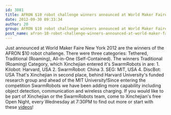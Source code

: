 ```yaml
---
id: 3881
title: AFRON $10 robot challenge winners announced at World Maker Faire New York 2012
date: 2012-09-30 09:33:34
author: 20
group: AFRON $10 robot challenge winners announced at World Maker Faire New York 2012
post_name: afron-10-robot-challenge-winners-announced-at-world-maker-faire-new-york-2012
---
```


Just announced at World Maker Faire New York 2012 are the winners of the AFRON $10 robot challenge. There were three categories: Tethered, Traditional (Roaming), All-in-One (Self-Contained). The winners Traditional (Roaming) Category, which Xinchejian entered it's SwarmRobots in are: 1. Kilobot: Harvard, USA 2. SwarmRobot: China 3. SEG: MIT, USA 4. DiscBot: USA That's Xinchejian in second place, behind Harvard University's funded research group and ahead of the MIT University!Since entering the competition SwarmRobots we have been adding more capability including object detection, communication and wireless charging. If you would like to be part of Xinchejian or the SwarmRobots team, come to Xinchejian's free Open Night, every Wednesday at 7:30PM to find out more or start with these [videos](http://www.soku.com/search%5Fvideo/q%5Fspanner888 "XinCheJian SwarmRobot videos")!